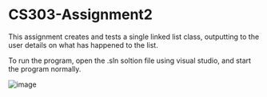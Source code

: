# CS303-Assignment2

This assignment creates and tests a single linked list class, outputting to the user details on what has happened to the list. 

To run the program, open the .sln soltion file using visual studio, and start the program normally. 

![image](https://user-images.githubusercontent.com/112575975/223277071-35f9a9f7-9414-4155-b33c-a323fd762a9c.png)
